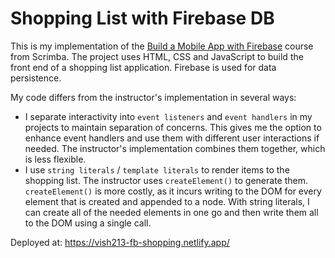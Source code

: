 # Shopping List with Firebase DB

This is my implementation of the [Build a Mobile App with Firebase](https://scrimba.com/learn/firebase) course from Scrimba. The project uses HTML, CSS and JavaScript to build the front end of a shopping list application. Firebase is used for data persistence.

My code differs from the instructor's implementation in several ways:

- I separate interactivity into `event listeners` and `event handlers` in my projects to maintain separation of concerns. This gives me the option to enhance event handlers and use them with different user interactions if needed. The instructor's implementation combines them together, which is less flexible.
- I use `string literals` / `template literals` to render items to the shopping list. The instructor uses `createElement()` to generate them. `createElement()` is more costly, as it incurs writing to the DOM for every element that is created and appended to a node. With string literals, I can create all of the needed elements in one go and then write them all to the DOM using a single call.

Deployed at: https://vish213-fb-shopping.netlify.app/